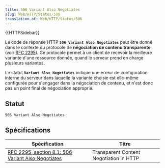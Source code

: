 ```yaml
---
title: 506 Variant Also Negotiates
slug: Web/HTTP/Status/506
translation_of: Web/HTTP/Status/506
---
```

{{HTTPSidebar}}

Le code de réponse HTTP **`506 Variant Also Negotiates`** peut être donné dans le contexte du protocole de **négociation de contenu transparente** (voir [RFC 2295](https://tools.ietf.org/html/rfc2295)). Ce protocole permet à un client de recevoir la meilleure variante d'une ressource donnée, quand le serveur prend en charge plusieurs variantes.

Le statut **`Variant Also Negotiates`** indique une erreur de configuration interne du serveur dans laquelle la variante choisie est elle-même configurée pour s'engager dans la négociation de contenu, et n'est donc pas un point final de négociation approprié.

## Statut

```
506 Variant Also Negotiates
```

## Spécifications

| Spécification                                                            | Titre                                   |
| ------------------------------------------------------------------------ | --------------------------------------- |
| [RFC 2295, section 8.1: 506 Variant Also Negotiates](https://datatracker.ietf.org/doc/html/rfc2295#section-8.1) | Transparent Content Negotiation in HTTP |
